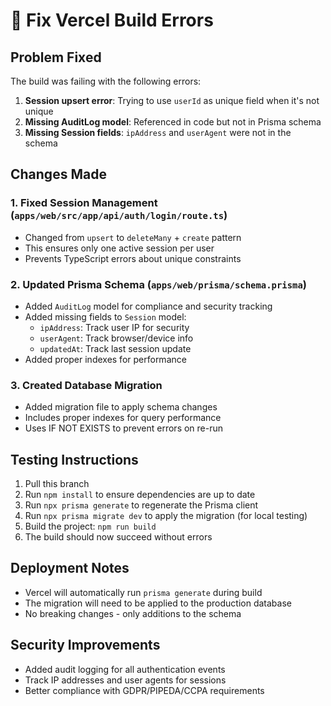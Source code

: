 # 🐛 Fix Vercel Build Errors

## Problem Fixed
The build was failing with the following errors:
1. **Session upsert error**: Trying to use `userId` as unique field when it's not unique
2. **Missing AuditLog model**: Referenced in code but not in Prisma schema
3. **Missing Session fields**: `ipAddress` and `userAgent` were not in the schema

## Changes Made

### 1. Fixed Session Management (`apps/web/src/app/api/auth/login/route.ts`)
- Changed from `upsert` to `deleteMany` + `create` pattern
- This ensures only one active session per user
- Prevents TypeScript errors about unique constraints

### 2. Updated Prisma Schema (`apps/web/prisma/schema.prisma`)
- Added `AuditLog` model for compliance and security tracking
- Added missing fields to `Session` model:
  - `ipAddress`: Track user IP for security
  - `userAgent`: Track browser/device info
  - `updatedAt`: Track last session update
- Added proper indexes for performance

### 3. Created Database Migration
- Added migration file to apply schema changes
- Includes proper indexes for query performance
- Uses IF NOT EXISTS to prevent errors on re-run

## Testing Instructions
1. Pull this branch
2. Run `npm install` to ensure dependencies are up to date
3. Run `npx prisma generate` to regenerate the Prisma client
4. Run `npx prisma migrate dev` to apply the migration (for local testing)
5. Build the project: `npm run build`
6. The build should now succeed without errors

## Deployment Notes
- Vercel will automatically run `prisma generate` during build
- The migration will need to be applied to the production database
- No breaking changes - only additions to the schema

## Security Improvements
- Added audit logging for all authentication events
- Track IP addresses and user agents for sessions
- Better compliance with GDPR/PIPEDA/CCPA requirements
